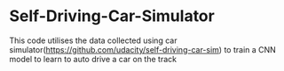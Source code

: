# Self-Driving-Car-Simulator
This code utilises the data collected using car simulator(https://github.com/udacity/self-driving-car-sim) to train a CNN model to learn to auto drive a car on the track

